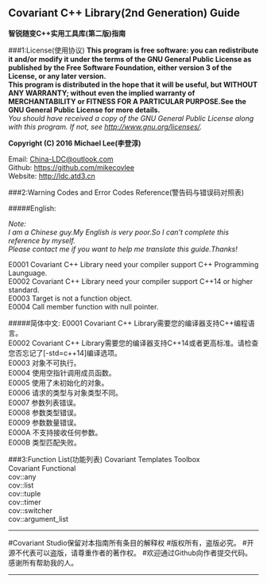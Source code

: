 Covariant C++ Library(2nd Generation) Guide
-----------------------------------------------
**智锐随变C++实用工具库(第二版)指南**

###1:License(使用协议)
**This program is free software: you can redistribute it and/or modify it under the terms of the GNU General Public License as published by the Free Software Foundation, either version 3 of the License, or any later version.**  
**This program is distributed in the hope that it will be useful, but WITHOUT ANY WARRANTY; without even the implied warranty of MERCHANTABILITY or FITNESS FOR A PARTICULAR PURPOSE.See the GNU General Public License for more details.**  
*You should have received a copy of the GNU General Public License along with this program.  If not, see <http://www.gnu.org/licenses/>.*  
  
**Copyright (C) 2016 Michael Lee(李登淳)**  
  
Email: China-LDC@outlook.com  
Github: https://github.com/mikecovlee  
Website: http://ldc.atd3.cn  
  
###2:Warning Codes and Error Codes Reference(警告码与错误码对照表)
  
#####English:
> 
*Note:  
I am a Chinese guy.My English is very poor.So I can't complete this reference by myself.  
Please contact me if you want to help me translate this guide.Thanks!*  

E0001 Covariant C++ Library need your compiler support C++ Programming Launguage.  
E0002 Covariant C++ Library need your compiler support C++14 or higher standard.  
E0003 Target is not a function object.  
E0004 Call member function with null pointer.  

#####简体中文:
E0001 Covariant C++ Library需要您的编译器支持C++编程语言。  
E0002 Covariant C++ Library需要您的编译器支持C++14或者更高标准。请检查您否忘记了[-std=c++14]编译选项。  
E0003 对象不可执行。  
E0004 使用空指针调用成员函数。  
E0005 使用了未初始化的对象。  
E0006 请求的类型与对象类型不同。  
E0007 参数列表错误。  
E0008 参数类型错误。  
E0009 参数数量错误。  
E000A 不支持接收任何参数。  
E000B 类型匹配失败。  

###3:Function List(功能列表)
Covariant Templates Toolbox  
Covariant Functional  
cov::any  
cov::list  
cov::tuple  
cov::timer  
cov::switcher  
cov::argument_list  

----------
#Covariant Studio保留对本指南所有条目的解释权
#版权所有，盗版必究。
#开源不代表可以盗版，请尊重作者的著作权。
#欢迎通过Github向作者提交代码。感谢所有帮助我的人。

----------